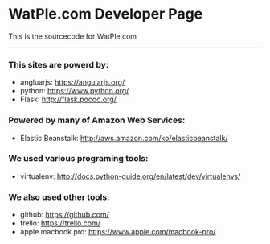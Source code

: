# WatPle.com Developer Page
This is the sourcecode for WatPle.com
***
### This sites are powerd by:
* angluarjs: https://angularjs.org/
* python: https://www.python.org/
* Flask: http://flask.pocoo.org/

### Powered by many of Amazon Web Services: 

* Elastic Beanstalk: http://aws.amazon.com/ko/elasticbeanstalk/

### We used various programing tools:

* virtualenv: http://docs.python-guide.org/en/latest/dev/virtualenvs/

### We also used other tools:

* github: https://github.com/
* trello: https://trello.com/
* apple macbook pro: https://www.apple.com/macbook-pro/

